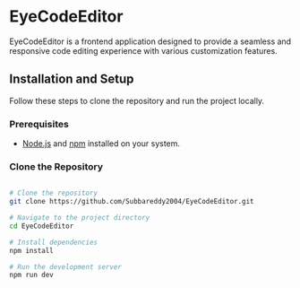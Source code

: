 # EyeCodeEditor

EyeCodeEditor is a frontend application designed to provide a seamless and responsive code editing experience with various customization features.

## Installation and Setup

Follow these steps to clone the repository and run the project locally.

### Prerequisites

- [Node.js](https://nodejs.org/) and [npm](https://www.npmjs.com/) installed on your system.

### Clone the Repository

```bash

# Clone the repository
git clone https://github.com/Subbareddy2004/EyeCodeEditor.git

# Navigate to the project directory
cd EyeCodeEditor 

# Install dependencies
npm install

# Run the development server
npm run dev

